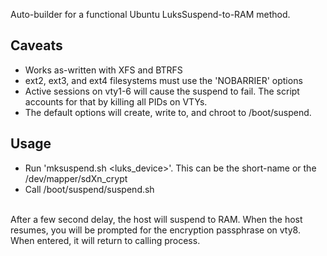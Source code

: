 Auto-builder for a functional Ubuntu LuksSuspend-to-RAM method.

## Caveats
- Works as-written with XFS and BTRFS
- ext2, ext3, and ext4 filesystems must use the 'NOBARRIER' options
- Active sessions on vty1-6 will cause the suspend to fail. The script accounts for that by killing all PIDs on VTYs.
- The default options will create, write to, and chroot to /boot/suspend.

## Usage
- Run 'mksuspend.sh &lt;luks_device&gt;'. This can be the short-name or the /dev/mapper/sdXn_crypt<br>
- Call /boot/suspend/suspend.sh<br><br>

After a few second delay, the host will suspend to RAM. When the host resumes, you will be prompted for the encryption passphrase on vty8. When entered, it will return to calling process.
